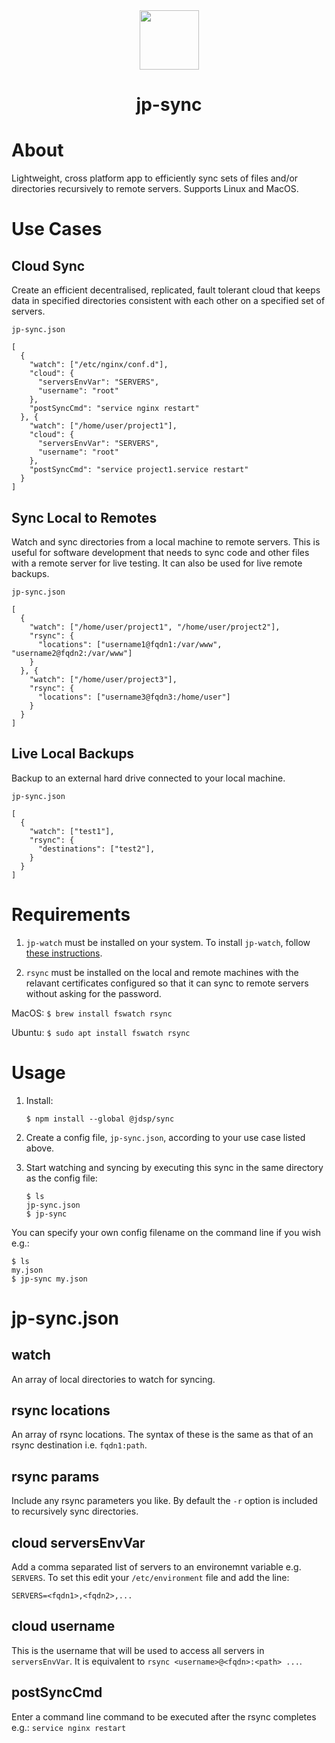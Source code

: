<div align="center">
  <img style="height:95px" src="https://jdspugh.github.io/image/jp-sync/jp-sync-logo.png" />
  <h1>jp-sync</h1>
</div>

# About

Lightweight, cross platform app to efficiently sync sets of files and/or directories recursively to remote servers. Supports Linux and MacOS.

# Use Cases

## Cloud Sync

Create an efficient decentralised, replicated, fault tolerant cloud that keeps data in specified directories consistent with each other on a specified set of servers.

`jp-sync.json`
```
[
  {
    "watch": ["/etc/nginx/conf.d"],
    "cloud": {
      "serversEnvVar": "SERVERS",
      "username": "root"
    },
    "postSyncCmd": "service nginx restart"
  }, {
    "watch": ["/home/user/project1"],
    "cloud": {
      "serversEnvVar": "SERVERS",
      "username": "root"
    },
    "postSyncCmd": "service project1.service restart"
  }
]
```

## Sync Local to Remotes

Watch and sync directories from a local machine to remote servers. This is useful for software development that needs to sync code and other files with a remote server for live testing. It can also be used for live remote backups.

`jp-sync.json`
```
[
  {
    "watch": ["/home/user/project1", "/home/user/project2"],
    "rsync": {
      "locations": ["username1@fqdn1:/var/www", "username2@fqdn2:/var/www"]
    }
  }, {
    "watch": ["/home/user/project3"],
    "rsync": {
      "locations": ["username3@fqdn3:/home/user"]
    }
  }
]
```

## Live Local Backups

Backup to an external hard drive connected to your local machine.

`jp-sync.json`
```
[
  {
    "watch": ["test1"],
    "rsync": {
      "destinations": ["test2"],
    }
  }
]
```

# Requirements

1. `jp-watch` must be installed on your system. To install `jp-watch`, follow [these instructions](https://github.com/jdspugh/jp-watch-c).

1. `rsync` must be installed on the local and remote machines with the relavant certificates configured so that it can sync to remote servers without asking for the password.

MacOS: `$ brew install fswatch rsync`

Ubuntu: `$ sudo apt install fswatch rsync`

# Usage

1. Install:

    ```
    $ npm install --global @jdsp/sync
    ```

2. Create a config file, `jp-sync.json`, according to your use case listed above.

3. Start watching and syncing by executing this sync in the same directory as the config file:

    ```
    $ ls
    jp-sync.json
    $ jp-sync
    ```

You can specify your own config filename on the command line if you wish e.g.:

```
$ ls
my.json
$ jp-sync my.json
```

# jp-sync.json

## watch

An array of local directories to watch for syncing.

## rsync locations

An array of rsync locations. The syntax of these is the same as that of an rsync destination i.e. `fqdn1:path`.

## rsync params

Include any rsync parameters you like. By default the `-r` option is included to recursively sync directories.

## cloud serversEnvVar

Add a comma separated list of servers to an environemnt variable e.g. `SERVERS`. To set this edit your `/etc/environment` file and add the line:

```
SERVERS=<fqdn1>,<fqdn2>,...
```

## cloud username

This is the username that will be used to access all servers in `serversEnvVar`. It is equivalent to `rsync <username>@<fqdn>:<path> ...`.

## postSyncCmd

Enter a command line command to be executed after the rsync completes e.g.: `service nginx restart`
